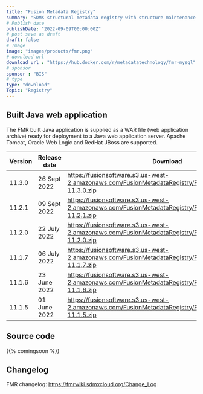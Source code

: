 ```yaml
---
title: "Fusion Metadata Registry"
summary: "SDMX structural metadata registry with structure maintenance UI and data processing services"
# Publish date
publishDate: "2022-09-09T00:00:00Z"
# post save as draft
draft: false
# Image
image: "images/products/fmr.png"
# download url
download_url : "https://hub.docker.com/r/metadatatechnology/fmr-mysql"
# sponsor
sponsor : "BIS"
# type
type: "download"
Topic: "Registry"
---
```


## Built Java web application
The FMR built Java application is supplied as a WAR file (web application archive) ready for deployment to a Java web application server. Apache Tomcat, Oracle Web Logic and RedHat JBoss are supported.

| Version | Release date | Download |
|---------|----------------|-------------------------------------------------------------------------|
|11.3.0   | 26 Sept 2022 | https://fusionsoftware.s3.us-west-2.amazonaws.com/FusionMetadataRegistry/FusionMetadataRegistry-11.3.0.zip|
|11.2.1   | 09 Sept 2022 | https://fusionsoftware.s3.us-west-2.amazonaws.com/FusionMetadataRegistry/FusionMetadataRegistry-11.2.1.zip|
|11.2.0   | 22 July 2022 | https://fusionsoftware.s3.us-west-2.amazonaws.com/FusionMetadataRegistry/FusionMetadataRegistry-11.2.0.zip|
|11.1.7   | 06 July 2022 | https://fusionsoftware.s3.us-west-2.amazonaws.com/FusionMetadataRegistry/FusionMetadataRegistry-11.1.7.zip|
|11.1.6   | 23 June 2022 | https://fusionsoftware.s3.us-west-2.amazonaws.com/FusionMetadataRegistry/FusionMetadataRegistry-11.1.6.zip|
|11.1.5   | 01 June 2022 | https://fusionsoftware.s3.us-west-2.amazonaws.com/FusionMetadataRegistry/FusionMetadataRegistry-11.1.5.zip|

## Source code
{{% comingsoon %}}

## Changelog
FMR changelog: https://fmrwiki.sdmxcloud.org/Change_Log
